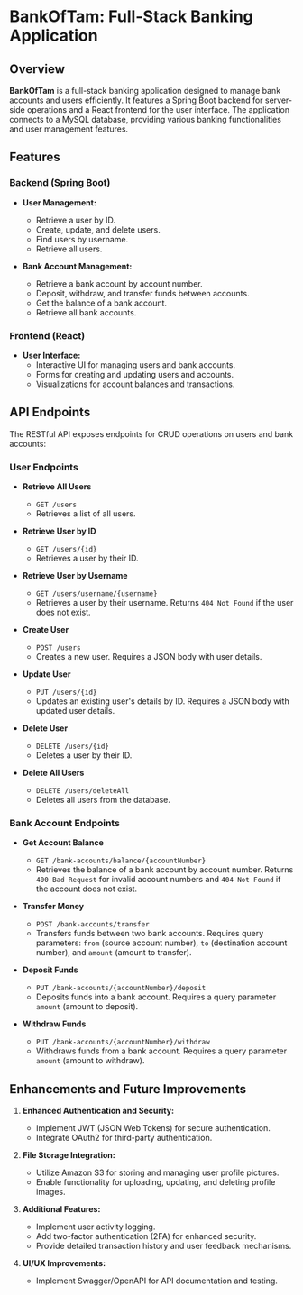 # BankOfTam: Full-Stack Banking Application

## Overview

**BankOfTam** is a full-stack banking application designed to manage bank accounts and users efficiently. It features a Spring Boot backend for server-side operations and a React frontend for the user interface. The application connects to a MySQL database, providing various banking functionalities and user management features.

## Features

### Backend (Spring Boot)

- **User Management:**
  - Retrieve a user by ID.
  - Create, update, and delete users.
  - Find users by username.
  - Retrieve all users.

- **Bank Account Management:**
  - Retrieve a bank account by account number.
  - Deposit, withdraw, and transfer funds between accounts.
  - Get the balance of a bank account.
  - Retrieve all bank accounts.

### Frontend (React)

- **User Interface:**
  - Interactive UI for managing users and bank accounts.
  - Forms for creating and updating users and accounts.
  - Visualizations for account balances and transactions.

## API Endpoints

The RESTful API exposes endpoints for CRUD operations on users and bank accounts:

### User Endpoints

- **Retrieve All Users**
  - `GET /users`
  - Retrieves a list of all users.

- **Retrieve User by ID**
  - `GET /users/{id}`
  - Retrieves a user by their ID.

- **Retrieve User by Username**
  - `GET /users/username/{username}`
  - Retrieves a user by their username. Returns `404 Not Found` if the user does not exist.

- **Create User**
  - `POST /users`
  - Creates a new user. Requires a JSON body with user details.

- **Update User**
  - `PUT /users/{id}`
  - Updates an existing user's details by ID. Requires a JSON body with updated user details.

- **Delete User**
  - `DELETE /users/{id}`
  - Deletes a user by their ID.

- **Delete All Users**
  - `DELETE /users/deleteAll`
  - Deletes all users from the database.

### Bank Account Endpoints

- **Get Account Balance**
  - `GET /bank-accounts/balance/{accountNumber}`
  - Retrieves the balance of a bank account by account number. Returns `400 Bad Request` for invalid account numbers and `404 Not Found` if the account does not exist.

- **Transfer Money**
  - `POST /bank-accounts/transfer`
  - Transfers funds between two bank accounts. Requires query parameters: `from` (source account number), `to` (destination account number), and `amount` (amount to transfer).

- **Deposit Funds**
  - `PUT /bank-accounts/{accountNumber}/deposit`
  - Deposits funds into a bank account. Requires a query parameter `amount` (amount to deposit).

- **Withdraw Funds**
  - `PUT /bank-accounts/{accountNumber}/withdraw`
  - Withdraws funds from a bank account. Requires a query parameter `amount` (amount to withdraw).

## Enhancements and Future Improvements

1. **Enhanced Authentication and Security:**
   - Implement JWT (JSON Web Tokens) for secure authentication.
   - Integrate OAuth2 for third-party authentication.

2. **File Storage Integration:**
   - Utilize Amazon S3 for storing and managing user profile pictures.
   - Enable functionality for uploading, updating, and deleting profile images.

3. **Additional Features:**
   - Implement user activity logging.
   - Add two-factor authentication (2FA) for enhanced security.
   - Provide detailed transaction history and user feedback mechanisms.

4. **UI/UX Improvements:**
   - Implement Swagger/OpenAPI for API documentation and testing.

